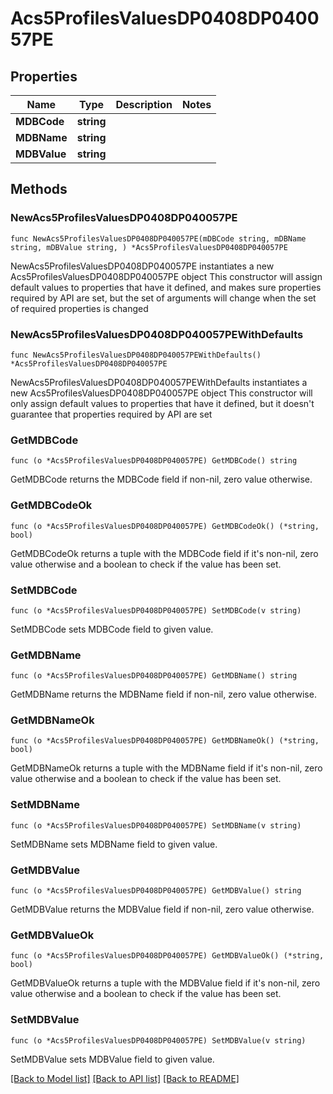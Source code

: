 # Acs5ProfilesValuesDP0408DP040057PE

## Properties

Name | Type | Description | Notes
------------ | ------------- | ------------- | -------------
**MDBCode** | **string** |  | 
**MDBName** | **string** |  | 
**MDBValue** | **string** |  | 

## Methods

### NewAcs5ProfilesValuesDP0408DP040057PE

`func NewAcs5ProfilesValuesDP0408DP040057PE(mDBCode string, mDBName string, mDBValue string, ) *Acs5ProfilesValuesDP0408DP040057PE`

NewAcs5ProfilesValuesDP0408DP040057PE instantiates a new Acs5ProfilesValuesDP0408DP040057PE object
This constructor will assign default values to properties that have it defined,
and makes sure properties required by API are set, but the set of arguments
will change when the set of required properties is changed

### NewAcs5ProfilesValuesDP0408DP040057PEWithDefaults

`func NewAcs5ProfilesValuesDP0408DP040057PEWithDefaults() *Acs5ProfilesValuesDP0408DP040057PE`

NewAcs5ProfilesValuesDP0408DP040057PEWithDefaults instantiates a new Acs5ProfilesValuesDP0408DP040057PE object
This constructor will only assign default values to properties that have it defined,
but it doesn't guarantee that properties required by API are set

### GetMDBCode

`func (o *Acs5ProfilesValuesDP0408DP040057PE) GetMDBCode() string`

GetMDBCode returns the MDBCode field if non-nil, zero value otherwise.

### GetMDBCodeOk

`func (o *Acs5ProfilesValuesDP0408DP040057PE) GetMDBCodeOk() (*string, bool)`

GetMDBCodeOk returns a tuple with the MDBCode field if it's non-nil, zero value otherwise
and a boolean to check if the value has been set.

### SetMDBCode

`func (o *Acs5ProfilesValuesDP0408DP040057PE) SetMDBCode(v string)`

SetMDBCode sets MDBCode field to given value.


### GetMDBName

`func (o *Acs5ProfilesValuesDP0408DP040057PE) GetMDBName() string`

GetMDBName returns the MDBName field if non-nil, zero value otherwise.

### GetMDBNameOk

`func (o *Acs5ProfilesValuesDP0408DP040057PE) GetMDBNameOk() (*string, bool)`

GetMDBNameOk returns a tuple with the MDBName field if it's non-nil, zero value otherwise
and a boolean to check if the value has been set.

### SetMDBName

`func (o *Acs5ProfilesValuesDP0408DP040057PE) SetMDBName(v string)`

SetMDBName sets MDBName field to given value.


### GetMDBValue

`func (o *Acs5ProfilesValuesDP0408DP040057PE) GetMDBValue() string`

GetMDBValue returns the MDBValue field if non-nil, zero value otherwise.

### GetMDBValueOk

`func (o *Acs5ProfilesValuesDP0408DP040057PE) GetMDBValueOk() (*string, bool)`

GetMDBValueOk returns a tuple with the MDBValue field if it's non-nil, zero value otherwise
and a boolean to check if the value has been set.

### SetMDBValue

`func (o *Acs5ProfilesValuesDP0408DP040057PE) SetMDBValue(v string)`

SetMDBValue sets MDBValue field to given value.



[[Back to Model list]](../README.md#documentation-for-models) [[Back to API list]](../README.md#documentation-for-api-endpoints) [[Back to README]](../README.md)


